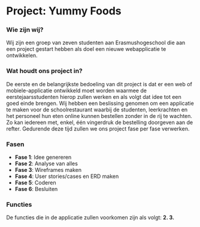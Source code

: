 # Project: Yummy Foods
### Wie zijn wij?
Wij zijn een groep van zeven studenten aan Erasmushogeschool die aan een project gestart hebben als doel een nieuwe webapplicatie te ontwikkelen.
### Wat houdt ons project in?
De eerste en de belangrijkste bedoeling van dit project is dat er een web of mobiele-applicatie ontwikkeld moet worden waarmee de eerstejaarsstudenten hierop zullen werken en als volgt dat idee tot een goed einde brengen. Wij hebben een beslissing genomen om een applicatie te maken voor de schoolrestaurant waarbij de studenten, leerkrachten en het personeel hun eten online kunnen bestellen zonder in de rij te wachten. Zo kan iedereen met, enkel, één vingerdruk de bestelling doorgeven aan de refter. Gedurende deze tijd zullen we ons project fase per fase verwerken.   

### Fasen 
- **Fase 1**: Idee genereren
- **Fase 2**: Analyse van alles 
- **Fase 3**: Wireframes maken
- **Fase 4**: User stories/cases en ERD maken
- **Fase 5**: Coderen
- **Fase 6**: Besluiten

### Functies
De functies die in de applicatie zullen voorkomen zijn als volgt: <b> 
<b/>
2.
3.



